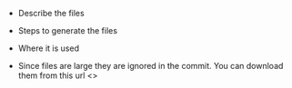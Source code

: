 - Describe the files

- Steps to generate the files

- Where it is used

- Since files are large they are ignored in the commit. You can download them from this url <>